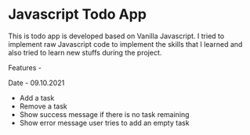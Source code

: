# Javascript Todo App
This is todo app is developed based on Vanilla Javascript. I tried to implement raw Javascript code to implement the skills that I learned and also tried to learn new stuffs during the project.

Features - 

Date - 09.10.2021
- Add a task
- Remove a task
- Show success message if there is no task remaining
- Show error message user tries to add an empty task 

